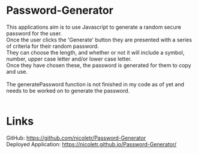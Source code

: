 # Password-Generator
This applications aim is to use Javascript to generate a random secure password for the user. <br>
Once the user clicks the 'Generate' button they are presented with a series of criteria for their random password. <br>
They can choose the length, and whether or not it will include a symbol, number, upper case letter and/or lower case letter. <br>
Once they have chosen these, the password is generated for them to copy and use.<br>
<br>
The generatePassword function is not finished in my code as of yet and needs to be worked on to generate the password.<br><br>

# Links
GitHub: https://github.com/nicoletr/Password-Generator <br>
Deployed Application: https://nicoletr.github.io/Password-Generator/ <br>
